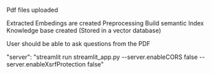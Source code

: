Pdf files uploaded

Extracted
Embedings are created
Preprocessing
Build semantic Index
Knowledge base created (Stored in a vector database)


User should be able to ask questions from the PDF

"server": "streamlit run streamlit_app.py --server.enableCORS false --server.enableXsrfProtection false"